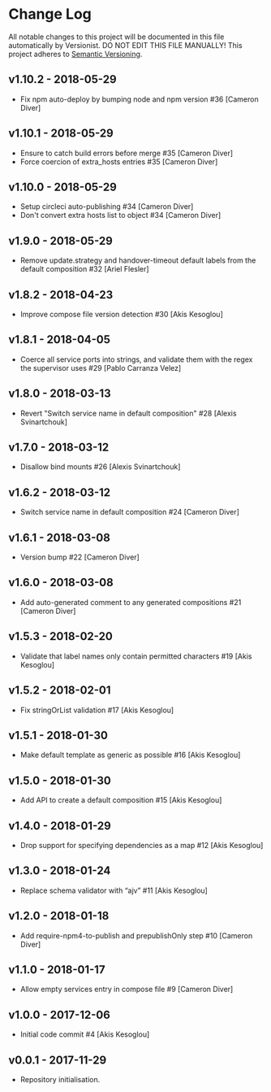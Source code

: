 # Change Log

All notable changes to this project will be documented in this file
automatically by Versionist. DO NOT EDIT THIS FILE MANUALLY!
This project adheres to [Semantic Versioning](http://semver.org/).

## v1.10.2 - 2018-05-29

* Fix npm auto-deploy by bumping node and npm version #36 [Cameron Diver]

## v1.10.1 - 2018-05-29

* Ensure to catch build errors before merge #35 [Cameron Diver]
* Force coercion of extra_hosts entries #35 [Cameron Diver]

## v1.10.0 - 2018-05-29

* Setup circleci auto-publishing #34 [Cameron Diver]
* Don't convert extra hosts list to object #34 [Cameron Diver]

## v1.9.0 - 2018-05-29

* Remove update.strategy and handover-timeout default labels from the default composition #32 [Ariel Flesler]

## v1.8.2 - 2018-04-23

* Improve compose file version detection #30 [Akis Kesoglou]

## v1.8.1 - 2018-04-05

* Coerce all service ports into strings, and validate them with the regex the supervisor uses #29 [Pablo Carranza Velez]

## v1.8.0 - 2018-03-13

* Revert "Switch service name in default composition" #28 [Alexis Svinartchouk]

## v1.7.0 - 2018-03-12

* Disallow bind mounts #26 [Alexis Svinartchouk]

## v1.6.2 - 2018-03-12

* Switch service name in default composition #24 [Cameron Diver]

## v1.6.1 - 2018-03-08

* Version bump #22 [Cameron Diver]

## v1.6.0 - 2018-03-08

* Add auto-generated comment to any generated compositions #21 [Cameron Diver]

## v1.5.3 - 2018-02-20

* Validate that label names only contain permitted characters #19 [Akis Kesoglou]

## v1.5.2 - 2018-02-01

* Fix stringOrList validation #17 [Akis Kesoglou]

## v1.5.1 - 2018-01-30

* Make default template as generic as possible #16 [Akis Kesoglou]

## v1.5.0 - 2018-01-30

* Add API to create a default composition #15 [Akis Kesoglou]

## v1.4.0 - 2018-01-29

* Drop support for specifying dependencies as a map #12 [Akis Kesoglou]

## v1.3.0 - 2018-01-24

* Replace schema validator with “ajv” #11 [Akis Kesoglou]

## v1.2.0 - 2018-01-18

* Add require-npm4-to-publish and prepublishOnly step #10 [Cameron Diver]

## v1.1.0 - 2018-01-17

* Allow empty services entry in compose file #9 [Cameron Diver]

## v1.0.0 - 2017-12-06

* Initial code commit #4 [Akis Kesoglou]

## v0.0.1 - 2017-11-29

* Repository initialisation.

